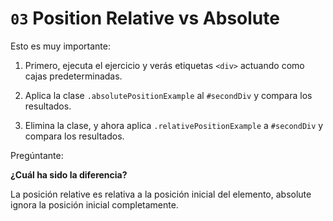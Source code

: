 # `03` Position Relative vs Absolute

Esto es muy importante:

1. Primero, ejecuta el ejercicio y verás etiquetas `<div>` actuando como cajas predeterminadas.

2. Aplica la clase `.absolutePositionExample` al `#secondDiv` y compara los resultados.

3. Elimina la clase, y ahora aplica `.relativePositionExample` a `#secondDiv` y compara los resultados.

Pregúntante:

 **¿Cuál ha sido la diferencia?** 

La posición relative es relativa a la posición inicial del elemento, absolute ignora la posición inicial completamente.